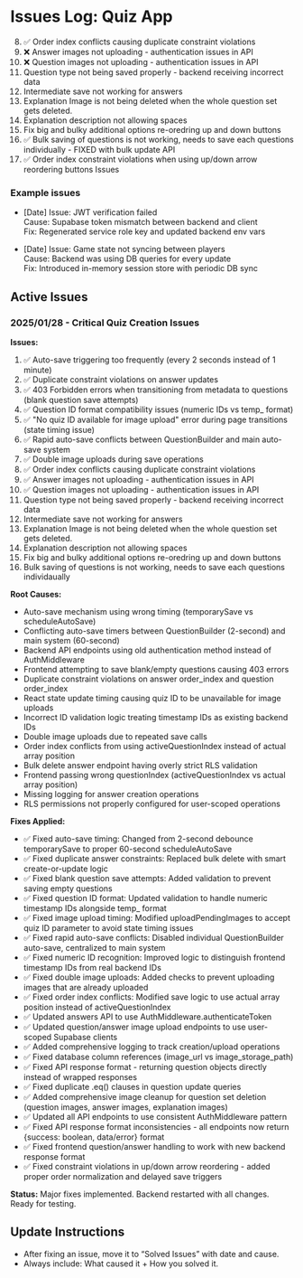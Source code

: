 # Issues Log: Quiz App

8. ✅ Order index conflicts causing duplicate constraint violations
9. ❌ Answer images not uploading - authentication issues in API
10. ❌ Question images not uploading - authentication issues in API  
11. Question type not being saved properly - backend receiving incorrect data
12. Intermediate save not working for answers
13. Explanation Image is not being deleted when the whole question set gets deleted.
14. Explanation description not allowing spaces
15. Fix big and bulky additional options re-oredring up and down buttons
16. ✅ Bulk saving of questions is not working, needs to save each questions individually - FIXED with bulk update API
17. ✅ Order index constraint violations when using up/down arrow reordering buttons Issues

### Example issues
- [Date] Issue: JWT verification failed  
  Cause: Supabase token mismatch between backend and client  
  Fix: Regenerated service role key and updated backend env vars

- [Date] Issue: Game state not syncing between players  
  Cause: Backend was using DB queries for every update  
  Fix: Introduced in-memory session store with periodic DB sync



## Active Issues

### 2025/01/28 - Critical Quiz Creation Issues
**Issues:**
1. ✅ Auto-save triggering too frequently (every 2 seconds instead of 1 minute)
2. ✅ Duplicate constraint violations on answer updates
3. ✅ 403 Forbidden errors when transitioning from metadata to questions (blank question save attempts)
4. ✅ Question ID format compatibility issues (numeric IDs vs temp_ format)
5. ✅ "No quiz ID available for image upload" error during page transitions (state timing issue)
6. ✅ Rapid auto-save conflicts between QuestionBuilder and main auto-save system
7. ✅ Double image uploads during save operations
8. ✅ Order index conflicts causing duplicate constraint violations
9. ✅ Answer images not uploading - authentication issues in API
10. ✅ Question images not uploading - authentication issues in API  
11. Question type not being saved properly - backend receiving incorrect data
12. Intermediate save not working for answers
13. Explanation Image is not being deleted when the whole question set gets deleted.
14. Explanation description not allowing spaces
15. Fix big and bulky additional options re-oredring up and down buttons
16. Bulk saving of questions is not working, needs to save each questions individaually

**Root Causes:**
- Auto-save mechanism using wrong timing (temporarySave vs scheduleAutoSave)
- Conflicting auto-save timers between QuestionBuilder (2-second) and main system (60-second)
- Backend API endpoints using old authentication method instead of AuthMiddleware
- Frontend attempting to save blank/empty questions causing 403 errors
- Duplicate constraint violations on answer order_index and question order_index
- React state update timing causing quiz ID to be unavailable for image uploads
- Incorrect ID validation logic treating timestamp IDs as existing backend IDs
- Double image uploads due to repeated save calls
- Order index conflicts from using activeQuestionIndex instead of actual array position
- Bulk delete answer endpoint having overly strict RLS validation
- Frontend passing wrong questionIndex (activeQuestionIndex vs actual array position)
- Missing logging for answer creation operations
- RLS permissions not properly configured for user-scoped operations

**Fixes Applied:**
- ✅ Fixed auto-save timing: Changed from 2-second debounce temporarySave to proper 60-second scheduleAutoSave
- ✅ Fixed duplicate answer constraints: Replaced bulk delete with smart create-or-update logic
- ✅ Fixed blank question save attempts: Added validation to prevent saving empty questions
- ✅ Fixed question ID format: Updated validation to handle numeric timestamp IDs alongside temp_ format
- ✅ Fixed image upload timing: Modified uploadPendingImages to accept quiz ID parameter to avoid state timing issues
- ✅ Fixed rapid auto-save conflicts: Disabled individual QuestionBuilder auto-save, centralized to main system
- ✅ Fixed numeric ID recognition: Improved logic to distinguish frontend timestamp IDs from real backend IDs
- ✅ Fixed double image uploads: Added checks to prevent uploading images that are already uploaded
- ✅ Fixed order index conflicts: Modified save logic to use actual array position instead of activeQuestionIndex
- ✅ Updated answers API to use AuthMiddleware.authenticateToken
- ✅ Updated question/answer image upload endpoints to use user-scoped Supabase clients
- ✅ Added comprehensive logging to track creation/upload operations
- ✅ Fixed database column references (image_url vs image_storage_path)
- ✅ Fixed API response format - returning question objects directly instead of wrapped responses
- ✅ Fixed duplicate .eq() clauses in question update queries
- ✅ Added comprehensive image cleanup for question set deletion (question images, answer images, explanation images)
- ✅ Updated all API endpoints to use consistent AuthMiddleware pattern
- ✅ Fixed API response format inconsistencies - all endpoints now return {success: boolean, data/error} format
- ✅ Fixed frontend question/answer handling to work with new backend response format
- ✅ Fixed constraint violations in up/down arrow reordering - added proper order normalization and delayed save triggers

**Status:** Major fixes implemented. Backend restarted with all changes. Ready for testing.

## Update Instructions
- After fixing an issue, move it to “Solved Issues” with date and cause.
- Always include: What caused it + How you solved it.